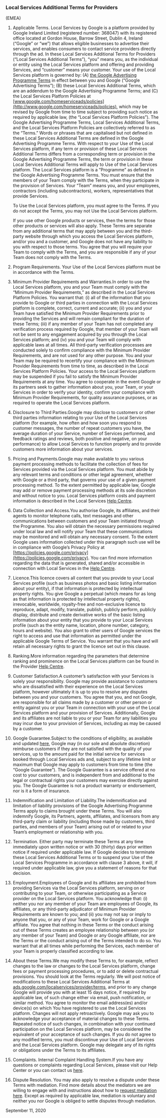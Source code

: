 ### Local Services Additional Terms for Providers  
(EMEA)

1.  Applicable Terms. Local Services by Google is a platform provided by Google Ireland Limited (registered number: 368047) with its registered office located at Gordon House, Barrow Street, Dublin 4, Ireland (“Google” or “we”) that allows eligible businesses to advertise their services, and enables consumers to contact service providers directly through the ad. In these Local Services Additional Terms for Providers (“Local Services Additional Terms”), “you” means you, as the individual or entity using the Local Services platform and offering and providing Services, and “customer” means your customer. Your use of the Local Services platform is governed by: (A) [the Google Advertising Programme Terms](https://payments.google.com/payments/paymentsinfofinder?hostOrigin=aHR0cHM6Ly9wYXltZW50cy5nb29nbGUuY29tOjQ0MDY.&sri=-21) in effect between you and Google (“Google Advertising Terms”); (B) these Local Services Additional Terms, which are an addendum to the Google Advertising Programme Terms; and (C) the Local Services Platform Policies at [www.google.com/homeserviceads/policies](http://www.google.com/homeserviceads/policies), which may be revised by Google from time to time subject to providing such notice as required by applicable law, (the “Local Services Platform Policies”). The Google Advertising Programme Terms, Local Services Additional Terms, and the Local Services Platform Policies are collectively referred to as the “Terms.” Words or phrases that are capitalised but not defined in these Local Services Additional Terms are defined in the Google Advertising Programme Terms. With respect to your Use of the Local Services platform, if any term or provision of these Local Services Additional Terms differs from a corresponding term or provision in the Google Advertising Programme Terms, the term or provision in these Local Services Additional Terms will apply to Use of the Local Services platform. The Local Services platform is a “Programme" as defined in the Google Advertising Programme Terms. You must ensure that the members of your Team comply with the Terms, when they participate in the provision of Services. Your “Team” means you, and your employees, contractors (including subcontractors), workers, representatives that provide Services.
    
    To Use the Local Services platform, you must agree to the Terms. If you do not accept the Terms, you may not Use the Local Services platform.
    
    If you use other Google products or services, then the terms for those other products or services will also apply. These Terms are separate from any additional terms that may apply between you and the third-party website through which you access the Local Services platform, and/or you and a customer, and Google does not have any liability to you with respect to those terms. You agree that you will require your Team to comply with the Terms, and you are responsible if any of your Team does not comply with the Terms.
    

2.  Program Requirements. Your Use of the Local Services platform must be in accordance with the Terms.
3.  Minimum Provider Requirements and Warranties.In order to use the Local Services platform, you and your Team must comply with the “Minimum Provider Requirements,” as described in the Local Services Platform Policies. You warrant that: (i) all of the information that you provide to Google or third parties in connection with the Local Services platform is complete, correct, current and accurate; (ii) you and your Team have satisfied the Minimum Provider Requirements prior to providing the Services and will remain compliant for the duration of these Terms; (iii) if any member of your Team has not completed any verification process required by Google, that member of your Team will not be sent to any engagement acquired by you through the Local Services platform; and (iv) you and your Team will comply with applicable laws at all times. All third-party verification processes are conducted solely to confirm compliance with the Minimum Provider Requirements, and are not used for any other purpose. You and your Team may be required to recertify your compliance with the Minimum Provider Requirements from time to time, as described in the Local Services Platform Policies. Your access to the Local Services platform may be suspended if you fail to satisfy the Minimum Provider Requirements at any time. You agree to cooperate in the event Google or its partners seek to gather information about you, your Team, or your Services in order to verify your identity, confirm your compliance with Minimum Provider Requirements, for quality assurance purposes, or as required to operate the Local Services platform.
4.  Disclosure to Third Parties.Google may disclose to customers or other third parties information relating to your Use of the Local Services platform (for example, how often and how soon you respond to customer messages, the number of repeat customers you have, the average duration of your Service, number of Services performed, and feedback ratings and reviews, both positive and negative, on your performance) to allow Local Services to function properly and to provide customers more information about your services.
5.  Pricing and Payments.Google may make available to you various payment processing methods to facilitate the collection of fees for Services provided via the Local Services platform. You must abide by any relevant terms and conditions or other legal agreement, whether with Google or a third party, that governs your use of a given payment processing method. To the extent permitted by applicable law, Google may add or remove payment processing methods at its sole discretion and without notice to you. Local Services platform costs and payment information is described in the Local Services [Help Centre](https://support.google.com/google-ads/answer/7195435?hl=en&ref_topic=6224863#).
6.  Data Collection and Access.You authorise Google, its affiliates, and their agents to monitor telephone calls, text messages and other communications between customers and your Team initiated through the Programme. You also will obtain the necessary permissions required under local law and will notify your Team that these communications may be monitored and will obtain any necessary consent. To the extent Google uses information collected under this paragraph such use will be in compliance with Google’s Privacy Policy at [https://policies.google.com/privacy](https://policies.google.com/privacy). You can find more information regarding the data that is generated, shared and/or accessible in connection with Local Services in the [Help Centre](https://support.google.com/google-ads/answer/7195435?hl=en&ref_topic=6224863#).
7.  Licence.This licence covers all content that you provide to your Local Services profile (such as business photos and basic listing information about your entity), if that information is protected by intellectual property rights. You give Google a perpetual (which means for as long as that information is protected by intellectual property rights), irrevocable, worldwide, royalty-free and non-exclusive licence to reproduce, adapt, modify, translate, publish, publicly perform, publicly display, distribute and create derivative works of the basic listing information about your entity that you provide to your Local Services profile (such as the entity name, location, phone number, category, hours and website). You also grant to other users of Google services the right to access and use that information as permitted under the applicable Google Terms of Service. You warrant that you have and will retain all necessary rights to grant the licence set out in this clause.
8.  Ranking.More information regarding the parameters that determine ranking and prominence on the Local Services platform can be found in the Provider [Help Centre](https://support.google.com/google-ads/answer/7195435?hl=en&ref_topic=6224863#).
9.  Customer Satisfaction.A customer’s satisfaction with your Services is solely your responsibility. Google may provide assistance to customers who are dissatisfied with their experience on the Local Services platform, however ultimately it is up to you to resolve any disputes between you and your customers. You agree that you, and not Google, are responsible for all claims made by a customer or other person or entity against you or your Team in connection with your use of the Local Services platform and your provision of Services. Additionally, Google and its affiliates are not liable to you or your Team for any liabilities you may incur due to your provision of Services, including as may be caused by a customer.
10.  Google Guarantee.Subject to the conditions of eligibility, as available and updated [here](https://support.google.com/localservices/answer/7125526), Google may (in our sole and absolute discretion) reimburse customers if they are not satisfied with the quality of your services, up to the amount paid for the initial service for services booked through Local Services ads and, subject to any lifetime limit or maximum that Google may apply to customers from time to time (the “Google Guarantee”). The Google Guarantee is a service offered at no cost to your customers, and is independent from and additional to the legal or contractual rights your customers may exercise directly against you. The Google Guarantee is not a product warranty or endorsement, nor is it a form of insurance.
11.  Indemnification and Limitation of Liability.The indemnification and limitation of liability provisions of the Google Advertising Programme Terms apply to claims brought under these Terms. You will also indemnify Google, its Partners, agents, affiliates, and licensors from any third-party claim or liability (including those made by customers, third parties, and members of your Team) arising out of or related to your Team’s employment or relationship with you.
12.  Termination. Either party may terminate these Terms at any time immediately upon written notice or with 30 (thirty) days prior written notice if required under applicable law. If Google decides to terminate these Local Services Additional Terms or to suspend your Use of the Local Services Programme in accordance with clause 3 above, it will, if required under applicable law, give you a statement of reasons for that decision.
13.  Employment.Employees of Google and its affiliates are prohibited from providing Services via the Local Services platform, serving on or contributing to your Team, or otherwise participating as a Service provider on the Local Services platform. You acknowledge that: (i) neither you nor any member of your Team are employees of Google, its affiliates, or any third-party adjudicator of Minimum Provider Requirements are known to you; and (ii) you may not say or imply to anyone that you, or any of your Team, work for Google or a Google affiliate. You agree that nothing in these Terms or the conduct arising out of these Terms creates an employee relationship between you (or any member of your Team) and Google or any Google affiliate, nor are the Terms or the conduct arising out of the Terms intended to do so. You warrant that at all times while performing the Services, each member of your Team is properly classified according to law.
14.  About these Terms.We may modify these Terms to, for example, reflect changes to the law or changes to the Local Services platform, change fees or payment processing procedures, or to add or delete contractual provisions. You should look at the Terms regularly. We will post notice of modifications to these Local Services Additional Terms at [ads.google.com/localservices/provider/terms](http://ads.google.com/localservices/provider/terms), and prior to any change Google will provide you with at least 15 days notice, if required by applicable law, of such change either via email, push notification, or similar method. You agree to monitor the email address(es) and/or device(s) on which You have registered to use the Local Services platform. Changes will not apply retroactively. Google may ask you to acknowledge your acceptance of material changes to these Terms. Repeated notice of such changes, in combination with your continued participation on the Local Services platform, may be considered the equivalent of your acceptance of such changes. If you do not agree to any modified terms, you must discontinue your Use of Local Services and the Local Services platform. Google may delegate any of its rights or obligations under the Terms to its affiliates.
15.  Complaints. Internal Complaint Handling System.If you have any questions or complaints regarding Local Services, please visit our Help Center or you can contact us [here](https://support.google.com/google-ads/contact/local_services_google_reactive_support).
16.  Dispute Resolution. You may also apply to resolve a dispute under these Terms with mediation. Find more details about the mediators we are willing to engage with and instructions about how to [request mediation here](https://support.google.com/legal/answer/9845782). Except as required by applicable law, mediation is voluntary and neither you nor Google is obliged to settle disputes through mediation.

September 11, 2020